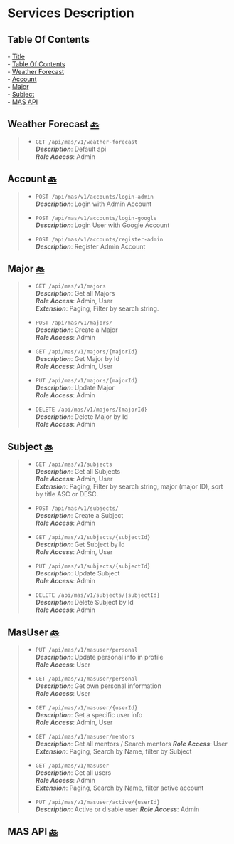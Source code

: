 ﻿<h1 id="services-description">Services Description</h2> 

<h2 id="table-of-contents">Table Of Contents</h2>  
- <a href="#services-description" target="_self">Title</a> <br>
- <a href="#table-of-contents" target="_self">Table Of Contents</a> <br>
- <a href="#weather" target="_self">Weather Forecast</a> <br>
- <a href="#account" target="_self">Account</a> <br>
- <a href="#major" target="_self">Major</a> <br>
- <a href="#subject" target="_self">Subject</a> <br>
- <a href="#api" target="_self">MAS API</a> <br>

<h2 id="weather">Weather Forecast <a href="#table-of-contents" target="_self">🔙</a></h2>

> - ``GET /api/mas/v1/weather-forecast ``  
>   ***Description***: Default api  
>   ***Role Access***: Admin  

<h2 id="account">Account <a href="#table-of-contents" target="_self">🔙</a></h2>

> - ``POST /api/mas/v1/accounts/login-admin ``  
>   ***Description***: Login with Admin Account   
>
> - ``POST /api/mas/v1/accounts/login-google ``  
>   ***Description***: Login User with Google Account  
>
> - ``POST /api/mas/v1/accounts/register-admin ``  
>   ***Description***: Register Admin Account   
>

<h2 id="major">Major  <a href="#table-of-contents" target="_self">🔙</a></h2>   

> - ``GET /api/mas/v1/majors ``  
>   ***Description***: Get all Majors   
>   ***Role Access***: Admin, User  
>   ***Extension***: Paging, Filter by search string.
>
> - ``POST /api/mas/v1/majors/ ``  
>   ***Description***: Create a Major   
>   ***Role Access***: Admin  
>
> - ``GET /api/mas/v1/majors/{majorId} ``  
>   ***Description***: Get Major by Id   
>   ***Role Access***: Admin, User  
>
> - ``PUT /api/mas/v1/majors/{majorId} ``  
>   ***Description***: Update Major   
>   ***Role Access***: Admin  
>
> - ``DELETE /api/mas/v1/majors/{majorId} ``  
>   ***Description***: Delete Major by Id   
>   ***Role Access***: Admin  
>

<h2 id="subject">Subject  <a href="#table-of-contents" target="_self">🔙</a></h2>   

> - ``GET /api/mas/v1/subjects ``  
>   ***Description***: Get all Subjects   
>   ***Role Access***: Admin, User  
>   ***Extension***: Paging, Filter by search string, major (major ID), sort by title ASC or DESC.  
>
> - ``POST /api/mas/v1/subjects/ ``  
>   ***Description***: Create a Subject   
>   ***Role Access***: Admin  
>
> - ``GET /api/mas/v1/subjects/{subjectId} ``  
>   ***Description***: Get Subject by Id   
>   ***Role Access***: Admin, User  
>
> - ``PUT /api/mas/v1/subjects/{subjectId} ``  
>   ***Description***: Update Subject   
>   ***Role Access***: Admin  
>
> - ``DELETE /api/mas/v1/subjects/{subjectId} ``  
>   ***Description***: Delete Subject by Id   
>   ***Role Access***: Admin  
>

<h2 id="masUser">MasUser  <a href="#table-of-contents" target="_self">🔙</a></h2>   

> - ``PUT /api/mas/v1/masuser/personal ``  
>   ***Description***: Update personal info in profile  
>   ***Role Access***: User  
>
> - ``GET /api/mas/v1/masuser/personal ``  
>   ***Description***: Get own personal information   
>   ***Role Access***: User  
>
> - ``GET /api/mas/v1/masuser/{userId} ``  
>   ***Description***: Get a specific user info   
>   ***Role Access***: Admin, User  
>
> - ``GET /api/mas/v1/masuser/mentors``  
>   ***Description***: Get all mentors / Search mentors	
>   ***Role Access***: User  
>   ***Extension***: Paging, Search by Name, filter by Subject	
>
> - ``GET /api/mas/v1/masuser``  
>   ***Description***: Get all users	
>   ***Role Access***: Admin	
>   ***Extension***: Paging, Search by Name, filter active account 
>
> - ``PUT /api/mas/v1/masuser/active/{userId} ``  
>   ***Description***: Active or disable user 
>   ***Role Access***: Admin  
>
<h2 id="api">MAS API  <a href="#table-of-contents" target="_self">🔙</a></h2>   
